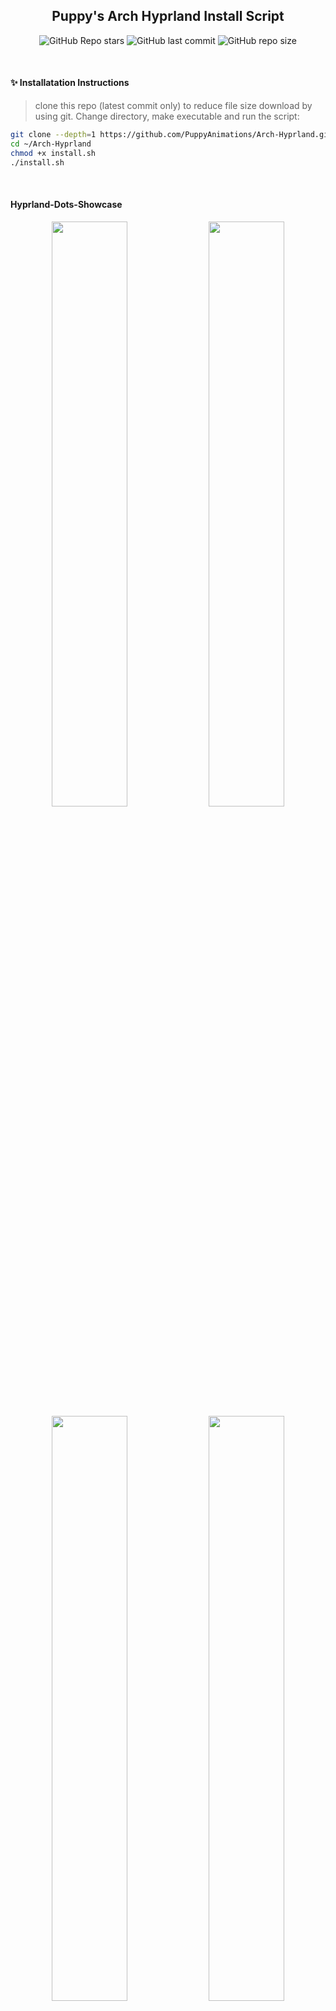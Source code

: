 <div align="center">

## Puppy's Arch Hyprland Install Script

![GitHub Repo stars](https://img.shields.io/github/stars/PuppyAnimations/Arch-Hyprland?style=for-the-badge&color=cba6f7) ![GitHub last commit](https://img.shields.io/github/last-commit/PuppyAnimations/Arch-Hyprland?style=for-the-badge&color=b4befe) ![GitHub repo size](https://img.shields.io/github/repo-size/PuppyAnimations/Arch-Hyprland?style=for-the-badge&color=cba6f7)

<br/>
</div>

#### ✨ Installatation Instructions
> clone this repo (latest commit only) to reduce file size download by using git. Change directory, make executable and run the script:
```bash
git clone --depth=1 https://github.com/PuppyAnimations/Arch-Hyprland.git ~/Arch-Hyprland
cd ~/Arch-Hyprland
chmod +x install.sh
./install.sh
```

<br/>
</div>

#### Hyprland-Dots-Showcase 
<p align="center">
    <img align="center" width="49%" src="https://raw.githubusercontent.com/JaKooLit/screenshots/main/Hyprland-ScreenShots/Arch-v2/Arch-Default-Layout.png" /> <img align="center" width="49%" src="https://raw.githubusercontent.com/JaKooLit/screenshots/main/Hyprland-Dots-Showcase/dark-theme.png" />   
   <img align="center" width="49%" src="https://raw.githubusercontent.com/JaKooLit/screenshots/main/Hyprland-Dots-Showcase/Light-theme.png" /> <img align="center" width="49%" src="https://raw.githubusercontent.com/JaKooLit/screenshots/main/Hyprland-ScreenShots/Arch-v2/Another-Screenshot.png"" /> 
</p>

<p align="center">
    <img align="center" width="49%" src="https://raw.githubusercontent.com/JaKooLit/screenshots/main/Hyprland-Dots-Showcase/default-waybar.png" /> <img align="center" width="49%" src="https://raw.githubusercontent.com/JaKooLit/screenshots/main/Hyprland-Dots-Showcase/rofi.png" />   
   <img align="center" width="49%" src="https://raw.githubusercontent.com/JaKooLit/screenshots/main/Hyprland-Dots-Showcase/wlogout-dark.png" /> <img align="center" width="49%" src="https://raw.githubusercontent.com/JaKooLit/screenshots/main/Hyprland-Dots-Showcase/showcase2.png"" /> 
   <img align="center" width="49%" src="https://raw.githubusercontent.com/JaKooLit/screenshots/main/Hyprland-Dots-Showcase/waybar-layout.png" /> <img align="center" width="49%" src="https://raw.githubusercontent.com/JaKooLit/screenshots/main/Hyprland-Dots-Showcase/waybar-style.png"" /> 
</p>

<p align="center">
    <img align="center" width="100%" src="https://raw.githubusercontent.com/JaKooLit/Arch-Hyprland/main/Installer.png" />

### 🪧 ANNOUNCEMENT
- This Repo does not contain Hyprland Dots or configs! Dotfiles can be checked here [Hyprland-Dots](https://github.com/PuppyAnimations/Hyprland-Dots). During installation, if you opt to copy installation, it will be downloaded from that centralized repo.
- Hyprland-Dots use are constantly evolving / improving. you can check CHANGELOGS here [Hyprland-Dots-Changelogs](https://github.com/PuppyAnimations/Hyprland-Dots/wiki/Changelogs).
- the wallpapers offered to be downloaded towards the end is from this [REPO](https://github.com/PuppyAnimations/Wallpaper-Bank).

> [!WARNING] 
> Download this script on a directory where you have write permissions. ie. HOME. Or any directory within your home directory; else the script will fail.

#### 🆕 Prerequisites
- This install script is intended for atleast Server type / Minimal Arch Linux installed.

#### 🔘 Pipewire and Pipewire audio
- This script will install pipewire and will also disable or will uninstall pulseaudio. If you dont want it, you can simply just delete pipewire.sh in install-scripts folder before installing. 

#### ✨ Costumize the packages to be installed
- Inside the install-scripts folder, you can edit 00-hypr-pkgs.sh. Be careful though as the Hyprland Dots may not work properly!
- Default GTK theme if agreed to be installed is Tokyo Night GTK themes (dark and light) + Tokyo Night SE icons.

#### 💫 SDDM and GTK Themes
- If you opted to install SDDM theme, here's the [SDDM-Theme](https://github.com/PuppyAnimations/SDDM-Theme).
- If you opted to install GTK Themes, Icons and Cursor offered are Tokyo Nights. [GTK-Themes](https://github.com/PuppyAnimations/GTK-Themes) & Bibata Cursor Modern Ice.

#### 👀 NVidia GPU Owners
- By default, nvidia-dkms will be installed. and only supports GTX 900 and newer. If required to install older driver, edit the nvidia.sh in scripts-folder
> [!IMPORTANT]
> If you want to use nouveau driver, choose N when asked if you have nvidia gpu. This is because the nvidia installer part, it will blacklist nouveau. Hyprland will still be installed but it will skip blacklisting nouveau.

#### ✨ For ZSH and OH-MY-ZSH installation
> installer should auto change your default shell to zsh. However, if it does not, do this:
```bash
chsh -s $(which zsh)
zsh
source ~/.zshrc
```
- Reboot or logout
- By default agnoster theme is installed. You can find more themes from [OH-MY-ZSH-THEMES](https://github.com/ohmyzsh/ohmyzsh/wiki/Themes).
- To change the theme, edit ~/.zshrc . Look for ZSH_THEME="desired theme".

#### ✨ TO DO once installation done and dotfiles copied
- Hyprland-Dots v1.0.0, initial boot file will attempt to apply GTK themes, cursor, and icons. You can tweak more using nwg-look (GTK-Settings) utility.
- SUPER H for HINT or click on the waybar HINT! Button.
- Head over to [FAQ](https://github.com/PuppyAnimations/Hyprland-Dots/wiki/FAQ) and [TIPS](https://github.com/PuppyAnimations/Hyprland-Dots/wiki/TIPS).

#### 🙋 Got a questions regarding the Hyprland Dots or configurations?
- Head over to the [WIKI](https://github.com/PuppyAnimations/Hyprland-Dots/wiki).

#### 🙋 Having issues or questions? 
- For the installation portion, please open issue on this repo.
- For the Hyprland dots / configuration, submit an issue [here](https://github.com/PuppyAnimations/Hyprland-Dots/issues).

#### 🔧 Proper way to re-installing a particular script from install-scripts folder
- CD into Arch-Hyprland Folder and then ran the below command. 
- I.e. `./install-scripts/gtk-themes` - For reinstall GTK Themes.

#### 🛣️ Roadmap
- [ ] Possibly adding gruvbox themes, cursors, icons

#### ⚠️ Some known issues
- Reports from members of my discord, states that some users of nvidia are getting stuck on sddm login. Credits to @Kenni. Fix stated was:
```  
 while in sddm press ctrl+alt+F2 or F3
log into your account
`lspci -nn`, find the id of your nvidia card
`ls /dev/dri/by-path` find the matching id
`ls -l /dev/dri/by-path` to check where the symlink points to 
)
```
- Add "env = WLR_DRM_DEVICES,/dev/dri/cardX" to the ENVvariables config (.config/hypr/UserConfigs/ENVariables.conf); X being where the symlink of the gpu points to
- More info from the [hyprland wiki](https://wiki.hyprland.org/FAQ/#my-external-monitor-is-blank--doesnt-render--receives-no-signal-laptop).

#### 🫥 Improving performance for Older Nvidia Cards using driver 470
  - ['SEE HERE`](https://github.com/JaKooLit/Hyprland-Dots/discussions/123#discussion-6035205)
  
#### 📒 Final Notes
- Join JaKooLit's [Discord server](https://discord.gg/V2SJ92vbEN).
- Feel free to copy, re-distribute, and use this script however you want. Would appreciate if you give JaKooLit some love by crediting their work.

## 💖 Support
- a Star on my Github repos would be nice.
- Subscribe to JaKooLit's [Youtube Channel](https://www.youtube.com/@Ja.KooLit).
- You can also buy JaKooLit coffee through ko-fi.com or Coffee.com.

<a href='https://ko-fi.com/jakoolit' target='_blank'><img height='35' style='border:0px;height:46px;' src='https://az743702.vo.msecnd.net/cdn/kofi3.png?v=0' border='0' alt='Buy JaKooLit a Coffee at ko-fi.com' />

[!["Buy JaKooLit A Coffee"](https://www.buymeacoffee.com/assets/img/custom_images/orange_img.png)](https://www.buymeacoffee.com/JaKooLit)
